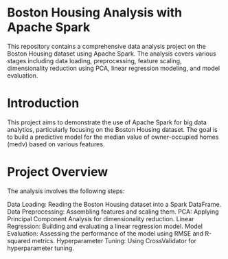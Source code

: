# Boston Housing Analysis with Apache Spark

This repository contains a comprehensive data analysis project on the Boston Housing dataset using Apache Spark. 
The analysis covers various stages including data loading, preprocessing, feature scaling, dimensionality reduction using PCA, linear regression modeling, and model evaluation.

# Introduction

This project aims to demonstrate the use of Apache Spark for big data analytics, particularly focusing on the Boston Housing dataset. 
The goal is to build a predictive model for the median value of owner-occupied homes (medv) based on various features.

# Project Overview

The analysis involves the following steps:

Data Loading: Reading the Boston Housing dataset into a Spark DataFrame.
Data Preprocessing: Assembling features and scaling them.
PCA: Applying Principal Component Analysis for dimensionality reduction.
Linear Regression: Building and evaluating a linear regression model.
Model Evaluation: Assessing the performance of the model using RMSE and R-squared metrics.
Hyperparameter Tuning: Using CrossValidator for hyperparameter tuning.


